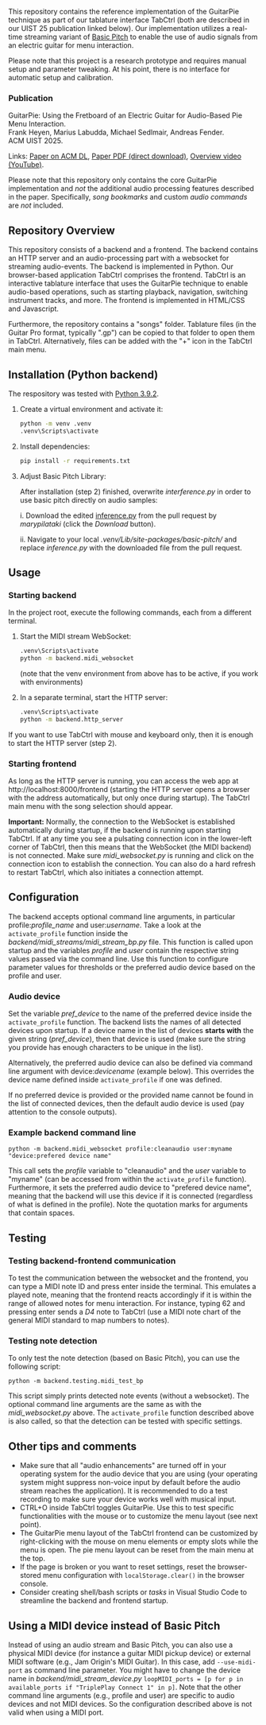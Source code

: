This repository contains the reference implementation of the GuitarPie technique as part of our tablature interface TabCtrl (both are described in our UIST 25 publication linked below).
Our implementation utilizes a real-time streaming variant of [Basic Pitch](https://github.com/spotify/basic-pitch) to enable the use of audio signals from an electric guitar for menu interaction.

Please note that this project is a research prototype and requires manual setup and parameter tweaking.
At his point, there is no interface for automatic setup and calibration.


### Publication

GuitarPie: Using the Fretboard of an Electric Guitar for Audio-Based Pie Menu Interaction.<br />
Frank Heyen, Marius Labudda, Michael Sedlmair, Andreas Fender.<br />
ACM UIST 2025.

Links:  [Paper on ACM DL](https://dl.acm.org/doi/10.1145/3746059.3747799), [Paper PDF (direct download)](https://www.andreasfender.com/publications/PDFs/GuitarPie_authorgenerated.pdf), [Overview video (YouTube)](https://www.youtube.com/watch?v=ItJGNO-IQDw).

Please note that this repository only contains the core GuitarPie implementation and *not* the additional audio processing features described in the paper.
Specifically, _song bookmarks_ and custom _audio commands_ are *not* included.

## Repository Overview

This repository consists of a backend and a frontend.
The backend contains an HTTP server and an audio-processing part with a websocket for streaming audio-events.
The backend is implemented in Python.
Our browser-based application TabCtrl comprises the frontend.
TabCtrl is an interactive tablature interface that uses the GuitarPie technique to enable audio-based operations, such as starting playback, navigation, switching instrument tracks, and more.
The frontend is implemented in HTML/CSS and Javascript.

Furthermore, the repository contains a "songs" folder.
Tablature files (in the Guitar Pro format, typically ".gp") can be copied to that folder to open them in TabCtrl.
Alternatively, files can be added with the "+" icon in the TabCtrl main menu.

## Installation (Python backend)

The respository was tested with [Python 3.9.2](https://www.python.org/downloads/release/python-392/).

1. Create a virtual environment and activate it:

    ```sh
    python -m venv .venv
    .venv\Scripts\activate
    ```

2. Install dependencies:

    ```sh
    pip install -r requirements.txt
    ```

3. Adjust Basic Pitch Library:

    After installation (step 2) finished, overwrite _interference.py_ in order to use basic pitch directly on audio samples:

    i. Download the edited [inference.py](https://github.com/spotify/basic-pitch/blob/2492048b29ef1363f6566fed75b8add1a812c7b3/basic_pitch/inference.py) from the pull request by _marypilataki_ (click the _Download_ button).

    ii. Navigate to your local _.venv/Lib/site-packages/basic-pitch/_ and replace _inference.py_ with the downloaded file from the pull request.

## Usage

### Starting backend

In the project root, execute the following commands, each from a different terminal.

1. Start the MIDI stream WebSocket:

    ```sh
    .venv\Scripts\activate
    python -m backend.midi_websocket
    ```
    (note that the venv environment from above has to be active, if you work with environments)

2. In a separate terminal, start the HTTP server:

    ```sh
    .venv\Scripts\activate
    python -m backend.http_server
    ```

If you want to use TabCtrl with mouse and keyboard only, then it is enough to start the HTTP server (step 2).

### Starting frontend

As long as the HTTP server is running, you can access the web app at http://localhost:8000/frontend (starting the HTTP server opens a browser with the address automatically, but only once during startup).
The TabCtrl main menu with the song selection should appear.

**Important:** Normally, the connection to the WebSocket is established automatically during startup, if the backend is running upon starting TabCtrl.
If at any time you see a pulsating connection icon in the lower-left corner of TabCtrl, then this means that the WebSocket (the MIDI backend) is not connected.
Make sure _midi_websocket.py_ is running and click on the connection icon to establish the connection.
You can also do a hard refresh to restart TabCtrl, which also initiates a connection attempt.

## Configuration

The backend accepts optional command line arguments, in particular profile:_profile_name_ and user:_username_.
Take a look at the ```activate_profile``` function inside the _backend/midi_streams/midi_stream_bp.py_ file.
This function is called upon startup and the variables _profile_ and _user_ contain the respective string values passed via the command line.
Use this function to configure parameter values for thresholds or the preferred audio device based on the profile and user.

### Audio device

Set the variable _pref_device_ to the name of the preferred device inside the ```activate_profile``` function.
The backend lists the names of all detected devices upon startup.
If a device name in the list of devices **starts with** the given string (_pref_device_), then that device is used (make sure the string you provide has enough characters to be unique in the list).

Alternatively, the preferred audio device can also be defined via command line argument with device:_devicename_ (example below).
This overrides the device name defined inside ```activate_profile``` if one was defined.

If no preferred device is provided or the provided name cannot be found in the list of connected devices, then the default audio device is used (pay attention to the console outputs).

### Example backend command line

    python -m backend.midi_websocket profile:cleanaudio user:myname "device:prefered device name"

This call sets the _profile_ variable to "cleanaudio" and the _user_ variable to "myname" (can be accessed from within the ```activate_profile``` function).
Furthermore, it sets the preferred audio device to "prefered device name", meaning that the backend will use this device if it is connected (regardless of what is defined in the profile).
Note the quotation marks for arguments that contain spaces.

## Testing

### Testing backend-frontend communication

To test the communication between the websocket and the frontend, you can type a MIDI note ID and press enter inside the terminal.
This emulates a played note, meaning that the frontend reacts accordingly if it is within the range of allowed notes for menu interaction.
For instance, typing 62 and pressing enter sends a _D4_ note to TabCtrl (use a MIDI note chart of the general MIDI standard to map numbers to notes).

### Testing note detection

To only test the note detection (based on Basic Pitch), you can use the following script:

    python -m backend.testing.midi_test_bp

This script simply prints detected note events (without a websocket).
The optional command line arguments are the same as with the _midi_websocket.py_ above.
The ```activate_profile``` function described above is also called, so that the detection can be tested with specific settings.

## Other tips and comments

- Make sure that all "audio enhancements" are turned off in your operating system for the audio device that you are using (your operating system might suppress non-voice input by default before the audio stream reaches the application). It is recommended to do a test recording to make sure your device works well with musical input.
- CTRL+O inside TabCtrl toggles GuitarPie. Use this to test specific functionalities with the mouse or to customize the menu layout (see next point).
- The GuitarPie menu layout of the TabCtrl frontend can be customized by right-clicking with the mouse on menu elements or empty slots while the menu is open. The pie menu layout can be reset from the main menu at the top.
- If the page is broken or you want to reset settings, reset the browser-stored menu configuration with `localStorage.clear()` in the browser console.
- Consider creating shell/bash scripts or *tasks* in Visual Studio Code to streamline the backend and frontend startup.

## Using a MIDI device instead of Basic Pitch

Instead of using an audio stream and Basic Pitch, you can also use a physical MIDI device (for instance a guitar MIDI pickup device) or external MIDI software (e.g., Jam Origin's MIDI Guitar).
In this case, add `--use-midi-port` as command line parameter.
You might have to change the device name in _backend/midi_stream_device.py_
`loopMIDI_ports = [p for p in available_ports if "TriplePlay Connect 1" in p]`.
Note that the other command line arguments (e.g., profile and user) are specific to audio devices and not MIDI devices.
So the configuration described above is not valid when using a MIDI port.
